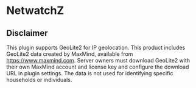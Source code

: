 # NetwatchZ

## Disclaimer

This plugin supports GeoLite2 for IP geolocation.
This product includes GeoLite2 data created by MaxMind, available from https://www.maxmind.com.
Server owners must download GeoLite2 with their own MaxMind account and license key and configure the download URL in plugin settings. The data is not used for identifying specific households or individuals.